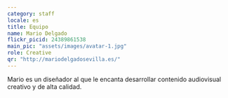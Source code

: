 ```yaml
---
category: staff
locale: es
title: Equipo
name: Mario Delgado
flickr_picid: 24389861538
main_pic: "assets/images/avatar-1.jpg"
role: Creative
qr: "http://mariodelgadosevilla.es/"
---
```


Mario es un diseñador al que le encanta
desarrollar contenido audiovisual
creativo y de alta calidad.
